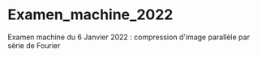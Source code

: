 # Examen_machine_2022
Examen machine du 6 Janvier 2022 : compression d'image parallèle par série de Fourier
